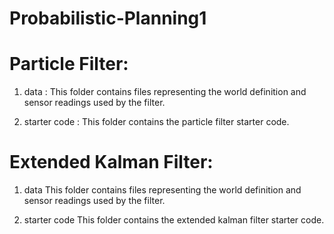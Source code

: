 # Probabilistic-Planning1

# Particle Filter:

1) data : This folder contains files representing the world definition and sensor readings used by the filter.

2) starter code : This folder contains the particle filter starter code.

# Extended Kalman Filter:

1) data This folder contains files representing the world definition and sensor readings used by the filter.

2) starter code This folder contains the extended kalman filter starter code.